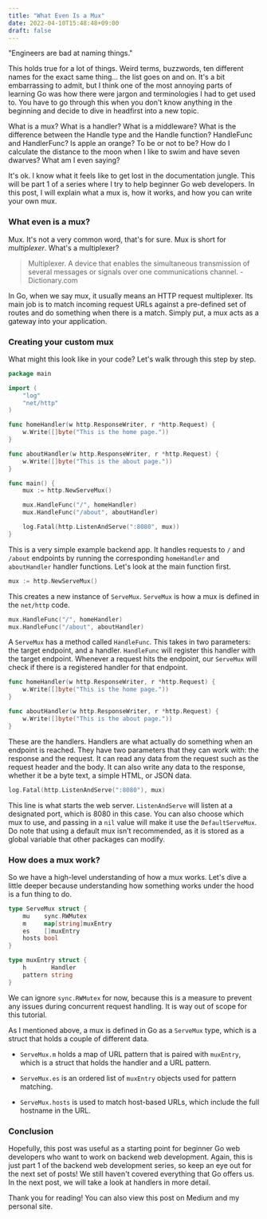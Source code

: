 ```yaml
---
title: "What Even Is a Mux"
date: 2022-04-10T15:48:48+09:00
draft: false
---
```


"Engineers are bad at naming things."

This holds true for a lot of things. Weird terms, buzzwords, ten different names for the exact same thing... the list goes on and on. It's a bit embarrassing to admit, but I think one of the most annoying parts of learning Go was how there were jargon and terminologies I had to get used to. You have to go through this when you don't know anything in the beginning and decide to dive in headfirst into a new topic.

What is a mux? What is a handler? What is a middleware? What is the difference between the Handle type and the Handle function? HandleFunc and HandlerFunc? Is apple an orange? To be or not to be? How do I calculate the distance to the moon when I like to swim and have seven dwarves? What am I even saying?

It's ok. I know what it feels like to get lost in the documentation jungle. This will be part 1 of a series where I try to help beginner Go web developers. In this post, I will explain what a mux is, how it works, and how you can write your own mux. 

### What even is a mux?

Mux. It's not a very common word, that's for sure. Mux is short for *multiplexer*. What's a multiplexer?

> Multiplexer. A device that enables the simultaneous transmission of several messages or signals over one communications channel. - Dictionary.com

In Go, when we say mux, it usually means an HTTP request multiplexer. Its main job is to match incoming request URLs against a pre-defined set of routes and do something when there is a match. Simply put, a mux acts as a gateway into your application.

### Creating your custom mux

What might this look like in your code? Let's walk through this step by step.

```go
package main

import (
    "log"
    "net/http"
)

func homeHandler(w http.ResponseWriter, r *http.Request) {
    w.Write([]byte("This is the home page."))
}

func aboutHandler(w http.ResponseWriter, r *http.Request) {
    w.Write([]byte("This is the about page."))
}

func main() {
    mux := http.NewServeMux()

    mux.HandleFunc("/", homeHandler)
    mux.HandleFunc("/about", aboutHandler)

    log.Fatal(http.ListenAndServe(":8080", mux))
}
```

This is a very simple example backend app. It handles requests to `/` and `/about` endpoints by running the corresponding `homeHandler` and `aboutHandler` handler functions. Let's look at the main function first.

```go
mux := http.NewServeMux()
```

This creates a new instance of `ServeMux`. `ServeMux` is how a mux is defined in the `net/http` code.

```go
mux.HandleFunc("/", homeHandler)
mux.HandleFunc("/about", aboutHandler)
```

A `ServeMux` has a method called `HandleFunc`. This takes in two parameters: the target endpoint, and a handler. `HandleFunc` will register this handler with the target endpoint. Whenever a request hits the endpoint, our `ServeMux` will check if there is a registered handler for that endpoint.

```go
func homeHandler(w http.ResponseWriter, r *http.Request) {
    w.Write([]byte("This is the home page."))
}

func aboutHandler(w http.ResponseWriter, r *http.Request) {
    w.Write([]byte("This is the about page."))
}
```

These are the handlers. Handlers are what actually do something when an endpoint is reached. They have two parameters that they can work with: the response and the request. It can read any data from the request such as the request header and the body. It can also write any data to the response, whether it be a byte text, a simple HTML, or JSON data.

```go
log.Fatal(http.ListenAndServe(":8080"), mux)
```

This line is what starts the web server. `ListenAndServe` will listen at a designated port, which is 8080 in this case. You can also choose which mux to use, and passing in a `nil` value will make it use the `DefaultServeMux`. Do note that using a default mux isn't recommended, as it is stored as a global variable that other packages can modify.

### How does a mux work?

So we have a high-level understanding of how a mux works. Let's dive a little deeper because understanding how something works under the hood is a fun thing to do.

```go
type ServeMux struct {
    mu    sync.RWMutex
    m     map[string]muxEntry
    es    []muxEntry
    hosts bool
}

type muxEntry struct {
    h       Handler
    pattern string
}
```

We can ignore `sync.RWMutex` for now, because this is a measure to prevent any issues during concurrent request handling. It is way out of scope for this tutorial.

As I mentioned above, a mux is defined in Go as a `ServeMux` type, which is a struct that holds a couple of different data.

- `ServeMux.m` holds a map of URL pattern that is paired with `muxEntry`, which is a struct that holds the handler and a URL pattern.

- `ServeMux.es` is an ordered list of `muxEntry` objects used for pattern matching.

- `ServeMux.hosts` is used to match host-based URLs, which include the full hostname in the URL.

### Conclusion

Hopefully, this post was useful as a starting point for beginner Go web developers who want to work on backend web development. Again, this is just part 1 of the backend web development series, so keep an eye out for the next set of posts! We still haven't covered everything that Go offers us. In the next post, we will take a look at handlers in more detail.

Thank you for reading! You can also view this post on Medium and my personal site.
